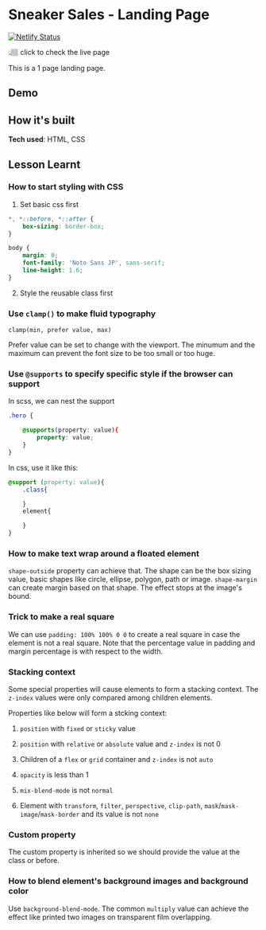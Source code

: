 # Sneaker Sales - Landing Page

[![Netlify Status](https://api.netlify.com/api/v1/badges/8dd3688a-8f84-4c53-8702-a2cd7fcbe574/deploy-status)]()

👆🏽 click to check the live page

This is a 1 page landing page.

## Demo


## How it's built

**Tech used**: HTML, CSS

## Lesson Learnt

### How to start styling with CSS

1. Set basic css first

```css
*, *::before, *::after {
    box-sizing: border-box;
}

body {
    margin: 0;
    font-family: 'Noto Sans JP', sans-serif;
    line-height: 1.6;
}
```

2. Style the reusable class first

### Use `clamp()` to make fluid typography

`clamp(min, prefer value, max)`

Prefer value can be set to change with the viewport. The minumum and the maximum can prevent the font size to be too small or too huge.

### Use `@supports` to specify specific style if the browser can support 

In scss, we can nest the support

```scss
.hero {

    @supports(property: value){
        property: value;
    }
}
```

In css, use it like this: 
```css
@support (property: value){
    .class{

    }
    element{

    }
}
```

### How to make text wrap around a floated element

`shape-outside` property can achieve that. The shape can be the box sizing value, basic shapes like circle, ellipse, polygon, path or image. `shape-margin` can create margin based on that shape. The effect stops at the image's bound.

### Trick to make a real square

We can use `padding: 100% 100% 0 0` to create a real square in case the element is not a real square. Note that the percentage value in padding and margin percentage is with respect to the width.

### Stacking context

Some special properties will cause elements to form a stacking context. The `z-index` values were only compared among children elements. 

Properties like below will form a stcking context:

1. `position` with `fixed` or `sticky` value

2. `position` with `relative` or `absolute` value and `z-index` is not 0

3. Children of a `flex` or `grid` container and `z-index` is not `auto`

4. `opacity` is less than 1

5. `mix-blend-mode` is not `normal`

6. Element with `transform`, `filter`, `perspective`, `clip-path`, `mask`/`mask-image`/`mask-border` and its value is not `none`


### Custom property

The custom property is inherited so we should provide the value at the class or before.


### How to blend element's background images and background color

Use `background-blend-mode`. The common `multiply` value can achieve the effect like printed two images on transparent film overlapping. 